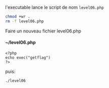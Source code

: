 l'executable lance le script de nom `level06.php`



```sh
chmod +wr .
rm -f level06.php
```

Faire un nouveau fichier level06.php

#### ~/level06.php 
```
<?php
echo exec("getflag")
?>
```

puis:

```
./level06
```
